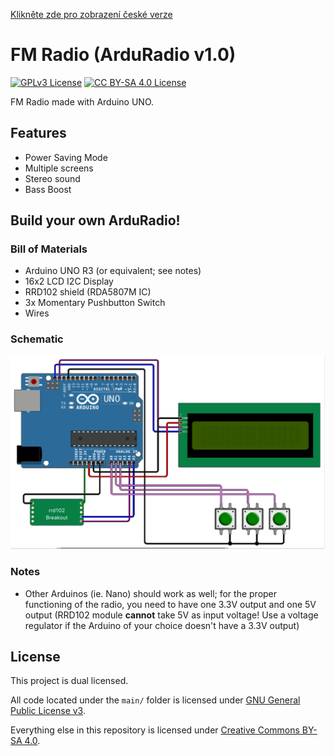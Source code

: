 [Klikněte zde pro zobrazení české verze](README-CS.md)

# FM Radio (ArduRadio v1.0)

[![GPLv3 License](https://img.shields.io/badge/License-GPL%20v3-blue.svg)](https://www.gnu.org/licenses/gpl-3.0.html)
[![CC BY-SA 4.0 License](https://img.shields.io/badge/license-CC%20BY--SA%204.0-blue.svg)](https://creativecommons.org/licenses/by-sa/4.0)


FM Radio made with Arduino UNO.

## Features

- Power Saving Mode
- Multiple screens
- Stereo sound
- Bass Boost

## Build your own ArduRadio!

### Bill of Materials

- Arduino UNO R3 (or equivalent; see notes)
- 16x2 LCD I2C Display
- RRD102 shield (RDA5807M IC)
- 3x Momentary Pushbutton Switch
- Wires

### Schematic

![Schematics](docs/schematics.png)

### Notes

- Other Arduinos (ie. Nano) should work as well; for the proper functioning of the radio, you need to have one 3.3V output and one 5V output (RRD102 module **cannot** take 5V as input voltage! Use a voltage regulator if the Arduino of your choice doesn't have a 3.3V output)

## License

This project is dual licensed.

All code located under the `main/` folder is licensed under [GNU General Public License v3](LICENSE-GPL3).

Everything else in this repository is licensed under [Creative Commons BY-SA 4.0](LICENSE-CC-BY-SA).

